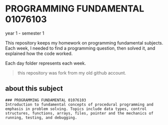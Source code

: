 # PROGRAMMING FUNDAMENTAL 01076103 

year 1 - semester 1

This repository keeps my homework on programming fundamental subjects.
Each week, I needed to find a programming question,
then solved it, and explained how the code worked.

Each day folder represents each week.

> this repository was fork from my old github account.

## about this subject
```
### PROGRAMMING FUNDAMENTAL 01076103 
Introduction to fundamental concepts of procedural programming and emphasis in problem solving. Topics include data types, control structures, functions, arrays, files, pointer and the mechanics of running, testing, and debugging.
```
